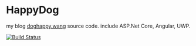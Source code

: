 ﻿# HappyDog
my blog [doghappy.wang](https://doghappy.wang) source code. include ASP.Net Core, Angular, UWP. 

[![Build Status](https://dev.azure.com/herowong/doghappy/_apis/build/status/doghappy.azure-web?branchName=master)](https://dev.azure.com/herowong/doghappy/_build/latest?definitionId=11&branchName=master)
